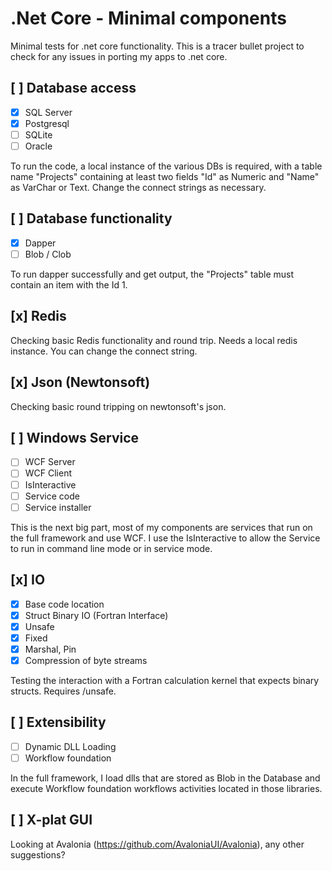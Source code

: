 # .Net Core - Minimal components
Minimal tests for .net core functionality. This is a tracer bullet project to check for any issues in porting my apps to .net core. 

##  [ ]  Database access
- [x] SQL Server
- [x] Postgresql
- [ ] SQLite
- [ ] Oracle

To run the code, a local instance of the various DBs is required, with a table name "Projects" containing at least two fields "Id" as Numeric and "Name" as VarChar or Text. Change the connect strings as necessary. 

##  [ ] Database functionality
- [x] Dapper
- [ ] Blob / Clob

To run dapper successfully and get output, the "Projects" table must contain an item with the Id 1. 

## [x] Redis

Checking basic Redis functionality and round trip. Needs a local redis instance. You can change the connect string. 

## [x] Json (Newtonsoft)

Checking basic round tripping on newtonsoft's json. 

## [ ] Windows Service
- [ ] WCF Server
- [ ] WCF Client
- [ ] IsInteractive
- [ ] Service code 
- [ ] Service installer

This is the next big part, most of my components are services that run on the full framework and use WCF. I use the IsInteractive to allow the Service to run in command line mode or in service mode.

## [x] IO
- [x] Base code location
- [x] Struct Binary IO (Fortran Interface)
- [x] Unsafe
- [x] Fixed
- [x] Marshal, Pin
- [x] Compression of byte streams

Testing the interaction with a Fortran calculation kernel that expects binary structs. Requires /unsafe. 

## [ ] Extensibility
- [ ] Dynamic DLL Loading
- [ ] Workflow foundation

In the full framework, I load dlls that are stored as Blob in the Database and execute Workflow foundation workflows activities located in those libraries. 

## [ ] X-plat GUI

Looking at Avalonia (https://github.com/AvaloniaUI/Avalonia), any other suggestions?
